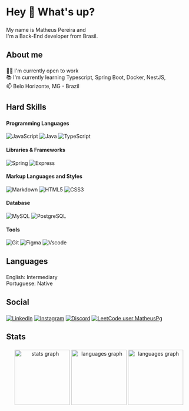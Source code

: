 <h1 align="left">Hey 👋 What's up?</h1>

###

<p align="left">My name is Matheus Pereira and <br>I'm a Back-End developer from Brasil.</p>

###

<h2 align="left">About me</h2>

###

<p align="left">👨‍💻 I'm currently open to work<br>📚 I'm currently learning Typescript, Spring Boot, Docker, NestJS, <br>📫 Belo Horizonte, MG - Brazil</p>

###

<h2 align="left">Hard Skills</h2>

###

#### Programming Languages

![JavaScript](https://img.shields.io/badge/JavaScript-F7DF1E?style=for-the-badge&logo=javascript&logoColor=black)
![Java](https://img.shields.io/badge/java-%23ED8B00.svg?style=for-the-badge&logo=openjdk&logoColor=white)
![TypeScript](https://img.shields.io/badge/TypeScript-007ACC?style=for-the-badge&logo=typescript&logoColor=white)

#### Libraries & Frameworks

![Spring](https://img.shields.io/badge/spring-%236DB33F.svg?style=for-the-badge&logo=spring&logoColor=white)
![Express](https://img.shields.io/badge/express.js-%23404d59.svg?style=for-the-badge&logo=express&logoColor=%2361DAFB)

#### Markup Languages and Styles

![Markdown](https://img.shields.io/badge/Markdown-000?style=for-the-badge&logo=markdown)
![HTML5](https://img.shields.io/badge/HTML5-E34F26?style=for-the-badge&logo=html5&logoColor=white)
![CSS3](https://img.shields.io/badge/CSS3-1572B6?style=for-the-badge&logo=css3&logoColor=white)

#### Database

![MySQL](https://img.shields.io/badge/MySQL-00000F?style=for-the-badge&logo=mysql&logoColor=white)
![PostgreSQL](https://img.shields.io/badge/PostgreSQL-000?style=for-the-badge&logo=postgresql)

#### Tools

![Git](https://img.shields.io/badge/GIT-E44C30?style=for-the-badge&logo=git&logoColor=white)
![Figma](https://img.shields.io/badge/Figma-696969?style=for-the-badge&logo=figma&logoColor=figma)
![Vscode](https://img.shields.io/badge/Vscode-007ACC?style=for-the-badge&logo=visual-studio-code&logoColor=white)

###

<h2 align="left">Languages</h2>

###

<p align="left">English: Intermediary <br>Portuguese: Native</p>

###

<h2 align="left">Social</h2>

###

[![LinkedIn](https://img.shields.io/badge/LinkedIn-0077B5?style=for-the-badge&logo=linkedin&logoColor=white)](https://www.linkedin.com/in/Matheuspereiragonsalves/)
[![Instagram](https://img.shields.io/badge/-Instagram-%23E4405F?style=for-the-badge&logo=instagram&logoColor=white)](https://www.instagram.com/japinha_pvd4/)
[![Discord](https://img.shields.io/badge/Discord-7289DA?style=for-the-badge&logo=discord&logoColor=white)](https://discord.com/channels/@japoneix_/)
[![LeetCode user MatheusPg](https://img.shields.io/badge/dynamic/json?style=for-the-badge&labelColor=black&color=%23ffa116&label=Solved&query=solvedOverTotal&url=https%3A%2F%2Fleetcode-badge.vercel.app%2Fapi%2Fusers%2FMatheusPg&logo=leetcode&logoColor=yellow)](https://leetcode.com/MatheusPg/)


###

<h2 align="left">Stats</h2>

###

<div align="center">
  <img src="https://github-readme-stats.vercel.app/api?username=Matheuspgonsalves&theme=transparent&bg_color=000&border_color=30A3DC&show_icons=true&icon_color=30A3DC&title_color=E94D5F&text_color=FFF" height="150" alt="stats graph"  />
  <img src="https://github-readme-stats-git-masterrstaa-rickstaa.vercel.app/api/top-langs/?username=Matheuspgonsalves&layout=compact&bg_color=000&border_color=30A3DC&title_color=E94D5F&text_color=FFF" height="150" alt="languages graph"  />
  <img src="https://streak-stats.demolab.com/?user=Matheuspgonsalves&theme=bear&background=000&border=30A3DC&dates=FFF" height="150" alt="languages graph"  />
</div>

###
